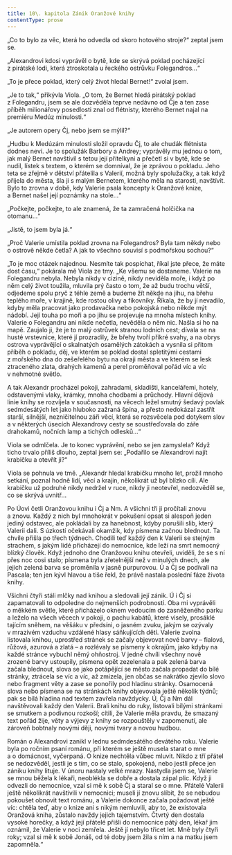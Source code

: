 ```yaml
---
title: 10\. kapitola Zánik Oranžové knihy
contentType: prose
---
```


<section>

„Co to bylo za věc, která ho odvedla od skoro hotového stroje?“ zeptal jsem se.

„Alexandrovi kdosi vyprávěl o bytě, kde se skrývá poklad pocházející z pirátské lodi, která ztroskotala u řeckého ostrůvku Folegandros…“

„To je přece poklad, který celý život hledal Bernet!“ zvolal jsem.

„Je to tak,“ přikývla Viola. „O tom, že Bernet hledá pirátský poklad z Folegandru, jsem se ale dozvěděla teprve nedávno od Čje a ten zase příběh milionářovy posedlosti znal od flétnisty, kterého Bernet najal na premiéru Medúz minulosti.“

„Je autorem opery Čj, nebo jsem se mýlil?“

„Hudbu k Medúzám minulosti složil opravdu Čj, to ale chudák flétnista dodnes neví. Je to spolužák Barbory a Andrey; vyprávěly mu jednou o tom, jak malý Bernet navštívil s tetou její přítelkyni a přečetl si v bytě, kde se nudil, lístek s textem, o kterém se domníval, že je zprávou o pokladu. Jeho teta se zřejmě v dětství přátelila s Valerií, možná byly spolužačky, a tak když přijela do města, šla ji s malým Bernetem, kterého měla na starosti, navštívit. Bylo to zrovna v době, kdy Valerie psala koncepty k Oranžové knize, a Bernet našel její poznámky na stole…“

„Počkejte, počkejte, to ale znamená, že ta zamračená holčička na otomanu…“

„Jistě, to jsem byla já.“

„Proč Valerie umístila poklad zrovna na Folegandros? Byla tam někdy nebo o ostrově někde četla? A jak to všechno souvisí s podmořskou sochou?“

„To je moc otázek najednou. Nesmíte tak pospíchat, říkal jste přece, že máte dost času,“ pokárala mě Viola ze tmy. „Ke všemu se dostaneme. Valerie na Folegandru nebyla. Nebyla nikdy v cizině, nikdy neviděla moře, i když po něm celý život toužila, mluvila prý často o tom, že až budu trochu větší, odjedeme spolu pryč z téhle země a budeme žít někde na jihu, na břehu teplého moře, v krajině, kde rostou olivy a fíkovníky. Říkala, že by jí nevadilo, kdyby měla pracovat jako prodavačka nebo pokojská nebo někde mýt nádobí. Její touha po moři a po jihu se projevuje na mnoha místech knihy. Valerie o Folegandru ani nikde nečetla, nevěděla o něm nic. Našla si ho na mapě. Zaujalo ji, že je to malý ostrůvek stranou lodních cest; dívala se na husté vrstevnice, které jí prozradily, že břehy tvoří příkré svahy, a na obrys ostrova vyprávějící o skalnatých osamělých zátokách a vysnila si přitom příběh o pokladu, děj, ve kterém se poklad dostal spletitými cestami z mořského dna do zešeřelého bytu na okraji města a ve kterém se lesk ztraceného zlata, drahých kamenů a perel proměňoval pořád víc a víc v nehmotné světlo.

A tak Alexandr procházel pokoji, zahradami, skladišti, kancelářemi, hotely, odstavenými vlaky, krámky, mnoha chodbami a průchody. Hlavní dějová linie knihy se rozvíjela v současnosti, na věcech ležel smutný šedavý povlak sedmdesátých let jako hluboko zažraná špína, a přesto nedokázal zastřít starší, silnější, nezničitelnou záři věcí, která se rozsvěcela pod dotykem slov a v některých úsecích Alexandrovy cesty se soustřeďovala do záře drahokamů, nočních lamp a tichých odlesků…“

Viola se odmlčela. Je to konec vyprávění, nebo se jen zamyslela? Když ticho trvalo příliš dlouho, zeptal jsem se: „Podařilo se Alexandrovi najít krabičku a otevřít ji?“

Viola se pohnula ve tmě. „Alexandr hledal krabičku mnoho let, prožil mnoho setkání, poznal hodně lidí, věcí a krajin, několikrát už byl blízko cíli. Ale krabičku už podruhé nikdy nedržel v ruce, nikdy ji neotevřel, nedozvěděl se, co se skrývá uvnitř…

Po Úovi četli Oranžovou knihu i Čj a Nm. A všichni tři ji pročítali znovu a znovu. Každý z nich byl mnohokrát v pokušení opsat si ales­poň jeden jediný odstavec, ale pokládali by za hanebnost, kdyby porušili slib, který Valerii dali. S úzkostí očekávali okamžik, kdy písmena začnou blednout. Ta chvíle přišla po třech týdnech. Chodili teď každý den k Valerii se stejným strachem, s jakým lidé přicházejí do nemocnice, kde leží na smrt nemocný blízký člověk. Když jednoho dne Oranžovou knihu otevřeli, uviděli, že se s ní přes noc cosi stalo; písmena byla zřetelnější než v minulých dnech, ale jejich zelená barva se proměnila v jasně purpurovou. Ú a Čj se podívali na Pascala; ten jen kývl hlavou a tiše řekl, že právě nastala poslední fáze života knihy.

Všichni čtyři stáli mlčky nad knihou a sledovali její zánik. Ú i Čj si zapamatovali to odpoledne do nejmenších podrobností. Oba mi vyprávěli o měkkém světle, které přicházelo oknem vedoucím do zasněženého parku a leželo na všech věcech v pokoji, o pachu kabátů, které visely, prosáklé tajícím sněhem, na věšáku v předsíni, o jasném zvuku, jakým se ozývaly v mrazivém vzduchu vzdálené hlasy sáňkujících dětí. Valerie zvolna listovala knihou, uprostřed stránek se začaly objevovat nové barvy – fialová, růžová, azurová a zlatá – a rozlévaly se písmeny k okrajům, jako kdyby na každé stránce vybuchl němý ohňostroj. V jedné chvíli všechny nově zrozené barvy ustoupily, písmena opět zezelenala a pak zelená barva začala blednout, slova se jako potápějící se město začala propadat do bílé stránky, ztrácela se víc a víc, až zmizela, jen občas se nakrátko zjevilo slovo nebo fragment věty a zase se ponořily pod hladinu stránky. Osamocená slova nebo písmena se na stránkách knihy objevovala ještě několik týdnů; pak se bílá hladina nad textem zavřela navždycky. Ú, Čj a Nm dál navštěvovali každý den Valerii. Brali knihu do ruky, listovali bílými stránkami se smutkem a podivnou rozkoší; cítili, že Valerie měla pravdu, že smazaný text pořád žije, věty a výjevy z knihy se rozpouštěly v zapomenutí, ale zároveň bobtnaly novými ději, novými tvary a novou hudbou.

Román o Alexandrovi zanikl v lednu sedmdesátého devátého roku. Valerie byla po ročním psaní románu, při kterém se ještě musela starat o mne a o domácnost, vyčerpaná. O knize nechtěla vůbec mluvit. Nikdo z tří přátel se nedozvěděl, jestli je s tím, co se stalo, spokojená, nebo jestli přece jen zániku knihy lituje. V únoru nastaly velké mrazy. Nastydla jsem se, Valerie se mnou běžela k lékaři, neoblékla se dobře a dostala zápal plic. Když ji odvezli do nemocnice, vzal si mě k sobě Čj a staral se o mne. Přátelé Valerii ještě několikrát navštívili v nemocnici; museli jí znovu slíbit, že se nebudou pokoušet obnovit text románu, a Valerie dokonce začala požadovat ještě víc: chtěla teď, aby o knize ani s nikým nemluvili, aby to, že existovala Oranžová kniha, zůstalo navždy jejich tajemstvím. Čtvrtý den dostala vysoké horečky, a když její přátelé přišli do nemocnice pátý den, lékař jim oznámil, že Valerie v noci zemřela. Ještě jí nebylo třicet let. Mně byly čtyři roky; vzal si mě k sobě Jonáš, od té doby jsem žila s ním a na matku jsem zapomněla.“

</section>

